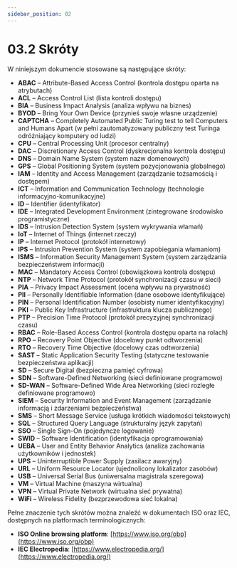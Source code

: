 ```yaml
---
sidebar_position: 02
---
```


# 03.2 Skróty

W niniejszym dokumencie stosowane są następujące skróty:

- **ABAC** – Attribute-Based Access Control (kontrola dostępu oparta na atrybutach)
- **ACL** – Access Control List (lista kontroli dostępu)
- **BIA** – Business Impact Analysis (analiza wpływu na biznes)
- **BYOD** – Bring Your Own Device (przynieś swoje własne urządzenie)
- **CAPTCHA** – Completely Automated Public Turing test to tell Computers and Humans Apart (w pełni zautomatyzowany publiczny test Turinga odróżniający komputery od ludzi)
- **CPU** – Central Processing Unit (procesor centralny)
- **DAC** – Discretionary Access Control (dyskrecjonalna kontrola dostępu)
- **DNS** – Domain Name System (system nazw domenowych)
- **GPS** – Global Positioning System (system pozycjonowania globalnego)
- **IAM** – Identity and Access Management (zarządzanie tożsamością i dostępem)
- **ICT** – Information and Communication Technology (technologie informacyjno-komunikacyjne)
- **ID** – Identifier (identyfikator)
- **IDE** – Integrated Development Environment (zintegrowane środowisko programistyczne)
- **IDS** – Intrusion Detection System (system wykrywania włamań)
- **IoT** – Internet of Things (internet rzeczy)
- **IP** – Internet Protocol (protokół internetowy)
- **IPS** – Intrusion Prevention System (system zapobiegania włamaniom)
- **ISMS** – Information Security Management System (system zarządzania bezpieczeństwem informacji)
- **MAC** – Mandatory Access Control (obowiązkowa kontrola dostępu)
- **NTP** – Network Time Protocol (protokół synchronizacji czasu w sieci)
- **PIA** – Privacy Impact Assessment (ocena wpływu na prywatność)
- **PII** – Personally Identifiable Information (dane osobowe identyfikujące)
- **PIN** – Personal Identification Number (osobisty numer identyfikacyjny)
- **PKI** – Public Key Infrastructure (infrastruktura klucza publicznego)
- **PTP** – Precision Time Protocol (protokół precyzyjnej synchronizacji czasu)
- **RBAC** – Role-Based Access Control (kontrola dostępu oparta na rolach)
- **RPO** – Recovery Point Objective (docelowy punkt odtworzenia)
- **RTO** – Recovery Time Objective (docelowy czas odtworzenia)
- **SAST** – Static Application Security Testing (statyczne testowanie bezpieczeństwa aplikacji)
- **SD** – Secure Digital (bezpieczna pamięć cyfrowa)
- **SDN** – Software-Defined Networking (sieci definiowane programowo)
- **SD-WAN** – Software-Defined Wide Area Networking (sieci rozległe definiowane programowo)
- **SIEM** – Security Information and Event Management (zarządzanie informacją i zdarzeniami bezpieczeństwa)
- **SMS** – Short Message Service (usługa krótkich wiadomości tekstowych)
- **SQL** – Structured Query Language (strukturalny język zapytań)
- **SSO** – Single Sign-On (pojedyncze logowanie)
- **SWID** – Software Identification (identyfikacja oprogramowania)
- **UEBA** – User and Entity Behavior Analytics (analiza zachowania użytkowników i jednostek)
- **UPS** – Uninterruptible Power Supply (zasilacz awaryjny)
- **URL** – Uniform Resource Locator (ujednolicony lokalizator zasobów)
- **USB** – Universal Serial Bus (uniwersalna magistrala szeregowa)
- **VM** – Virtual Machine (maszyna wirtualna)
- **VPN** – Virtual Private Network (wirtualna sieć prywatna)
- **WiFi** – Wireless Fidelity (bezprzewodowa sieć lokalna)

Pełne znaczenie tych skrótów można znaleźć w dokumentach ISO oraz IEC, dostępnych na platformach terminologicznych:

- **ISO Online browsing platform**: [https://www.iso.org/obp](https://www.iso.org/obp)
- **IEC Electropedia**: [https://www.electropedia.org/](https://www.electropedia.org/)
